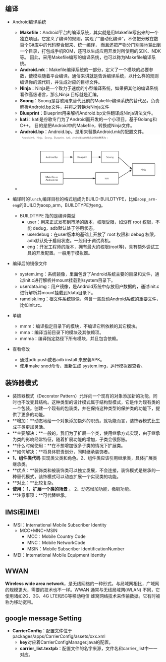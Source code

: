 ## 编译

- Android编译系统
  - **Makefile**：Android平台的编译系统，其实就是用Makefile写出来的一个独立项目。它定义了编译的规则，实现了“自动化编译”，不仅把分散在数百个Git库中的代码整合起来、统一编译， 而且还把产物分门别类地输出到一个目录，打包成手机ROM，还可以生成应用开发时所使用的SDK、NDK等。
    因此，采用Makefile编写的编译系统，也可以称为Makefile编译系统。
  - **Android.mk**：Makefile编译系统的一部分，定义了一个模块的必要参数，使模块随着平台编译。通俗来讲就是告诉编译系统，以什么样的规则编译你的源代码，并生成对应的目标文件。
  - **Ninja**：Ninja是一个致力于速度的小型编译系统，如果把其他的编译系统看作高级语言，那么Ninja 目标就是汇编。
  - **Soong**：Soong是谷歌用来替代此前的Makefile编译系统的替代品，负责解析Android.bp文件，并将之转换为Ninja文件
  - **Blueprint**：Blueprint用来解析Android.bp文件翻译成Ninja语法文件。
  - **kati**：kati是谷歌专门为了Android而开发的一个小项目，基于Golang和C++。 目的是把Android中的Makefile，转换成Ninja文件。
  - **Android.bp**：Android.bp，是用来替换Android.mk的配置文件。
  - ![image-20220824102122892](8-24学习总结.assets/image-20220824102122892.png)

- 编译时的`lunch`,编译目标的格式组成为BUILD-BUILDTYPE，比如`aosp_arm-eng`的BUILD为aosp_arm，BUILDTYPE为eng。
  - BUILDTYPE 指的是编译类型
    - user：用来正式发布到市场的版本，权限受限，如没有 root 权限，不能 dedug，adb默认处于停用状态。
    - userdebug：在user版本的基础上开放了 root 权限和 debug 权限，adb默认处于启用状态。一般用于调试真机。
    - eng：开发工程师的版本，拥有最大的权限(root等)，具有额外调试工具的开发配置。一般用于模拟器。
- 编译后的镜像文件
  - system.img：系统镜像，里面包含了Android系统主要的目录和文件，通过init.c进行解析并mount挂载到/system目录下。
  - userdata.img：用户镜像，是Android系统中存放用户数据的，通过init.c进行解析并mount挂载到/data目录下。
  - ramdisk.img：根文件系统镜像，包含一些启动Android系统的重要文件，比如init.rc。
- 单编
  - mmm：编译指定目录下的模块，不编译它所依赖的其它模块。
  - mma：编译当前目录下的模块及其依赖项。
  - mmma：编译指定路径下所有模块，并且包含依赖。
- 查看修改
  - 通过adb push或者adb install 来安装APK。
  - 使用make snod命令，重新生成 system.img，运行模拟器查看。

## 装饰器模式

- 装饰器模式（Decorator Pattern）允许向一个现有的对象添加新的功能，同时也不改变其结构。这种类型的设计模式属于结构型模式，它是作为现有类的一个包装。创建一个现有的包装类，并在保持这种类型的保护类的功能下，提供了更多的功能。
- **增加：**动态地给一个对象添加额外的职责。就功能而言，装饰器模式比生成子类更加灵活。
- **主要解决：**一般的，我们为了扩展一个类，使用继承方式实现，由于继承为类的影响经常特征，随着扩展功能的增加，子类会很膨胀。
- **什么时候使用：**在不想增加很多子类的情况下扩展类。
- **如何解决：**将具体职责划分，同时继承装饰者。
- **1、组件类代码** 实现类父类和角色。2、组件类应该引用继承类，具体扩展类继承类。
- **优点：**装饰类和被装饰类可以独立发展，不会连接，装饰模式是继承的一种替代模式，装饰模式可以动态扩展一个实现类的功能。
- **对比：**比较复杂。
- **使用： 1、扩展一个类的场景** 。 2、动态增加功能，撤销功能。
- **注意事项：**可代替继承。

## IMSI和IMEI

- IMSI：International Mobile Subscriber Identity
  - MCC+MNC+MSIN 
    - MCC：Mobile Country Code
    - MNC：Mobile NetworkCode
    - MSIN：Mobile Subscriber IdentificationNumber
- IMEI：International Mobile Equipment Identity

## WWAN

**Wireless wide area network**，是无线网络的一种形式。与局域网相比，广域网的规模更大，需要的技术也不一样。WWAN 通常与无线局域网(WLAN) 不同，它使用诸如2G、3G、4G LTE和5G等移动电信 蜂窝网络技术来传输数据。它有时被称为移动宽带。

## google message Setting

- **CarrierConfig**：配置文件位于packages/apps/CarrierConfig/assets/xxx.xml
  - **key**对应着CarrierConfigManager.java的配置。
  - **carrier_list.textpb**：配置文件的名字来源，文件名和carrier_list中一一对应。